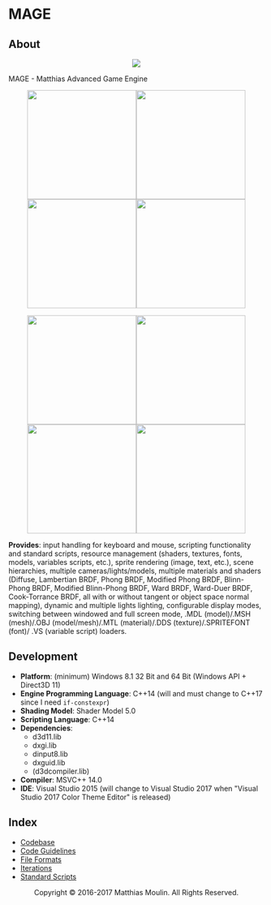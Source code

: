 # MAGE

## About
<p align="center"><img src="https://github.com/matt77hias/MAGE/blob/master/res/Example.png"></p>

MAGE - Matthias Advanced Game Engine

<p align="center"><img src="https://github.com/matt77hias/MAGE/blob/master/res/Material/Lambertian.png" width="215"><img src="https://github.com/matt77hias/MAGE/blob/master/res/Material/Phong.png" width="215"><img src="https://github.com/matt77hias/MAGE/blob/master/res/Material/Blinn-Phong.png" width="215"><img src="https://github.com/matt77hias/MAGE/blob/master/res/Material/Modified-Blinn-Phong.png" width="215"></p>
<p align="center"><img src="https://github.com/matt77hias/MAGE/blob/master/res/Material/TSNM_Lambertian.png" width="215"><img src="https://github.com/matt77hias/MAGE/blob/master/res/Material/TSNM_Phong.png" width="215"><img src="https://github.com/matt77hias/MAGE/blob/master/res/Material/TSNM_Blinn-Phong.png" width="215"><img src="https://github.com/matt77hias/MAGE/blob/master/res/Material/TSNM_Modified-Blinn-Phong.png" width="215"></p>

**Provides**: input handling for keyboard and mouse, scripting functionality and standard scripts, resource management (shaders, textures, fonts, models, variables scripts, etc.), sprite rendering (image, text, etc.), scene hierarchies, multiple cameras/lights/models, multiple materials and shaders (Diffuse, Lambertian BRDF, Phong BRDF, Modified Phong BRDF, Blinn-Phong BRDF, Modified Blinn-Phong BRDF, Ward BRDF, Ward-Duer BRDF, Cook-Torrance BRDF, all with or without tangent or object space normal mapping), dynamic and multiple lights lighting, configurable display modes, switching between windowed and full screen mode, .MDL (model)/.MSH (mesh)/.OBJ (model/mesh)/.MTL (material)/.DDS (texture)/.SPRITEFONT (font)/ .VS (variable script) loaders.

## Development
* **Platform**: (minimum) Windows 8.1 32 Bit and 64 Bit (Windows API + Direct3D 11)
* **Engine Programming Language**: C++14 (will and must change to C++17 since I need `if-constexpr`)
* **Shading Model**: Shader Model 5.0
* **Scripting Language**: C++14
* **Dependencies**:
  * d3d11.lib
  * dxgi.lib
  * dinput8.lib
  * dxguid.lib
  * (d3dcompiler.lib)
* **Compiler**: MSVC++ 14.0
* **IDE**: Visual Studio 2015 (will change to Visual Studio 2017 when "Visual Studio 2017 Color Theme Editor" is released)

## Index
* [Codebase](https://github.com/matt77hias/MAGE/blob/master/meta/codebase.md)
* [Code Guidelines](https://github.com/matt77hias/MAGE/blob/master/meta/code-guidelines.md)
* [File Formats](https://github.com/matt77hias/MAGE/blob/master/meta/file-formats.md)
* [Iterations](https://github.com/matt77hias/MAGE/blob/master/meta/iterations.md)
* [Standard Scripts](https://github.com/matt77hias/MAGE/blob/master/meta/standard-scripts.md)

<p align="center">Copyright © 2016-2017 Matthias Moulin. All Rights Reserved.</p>
